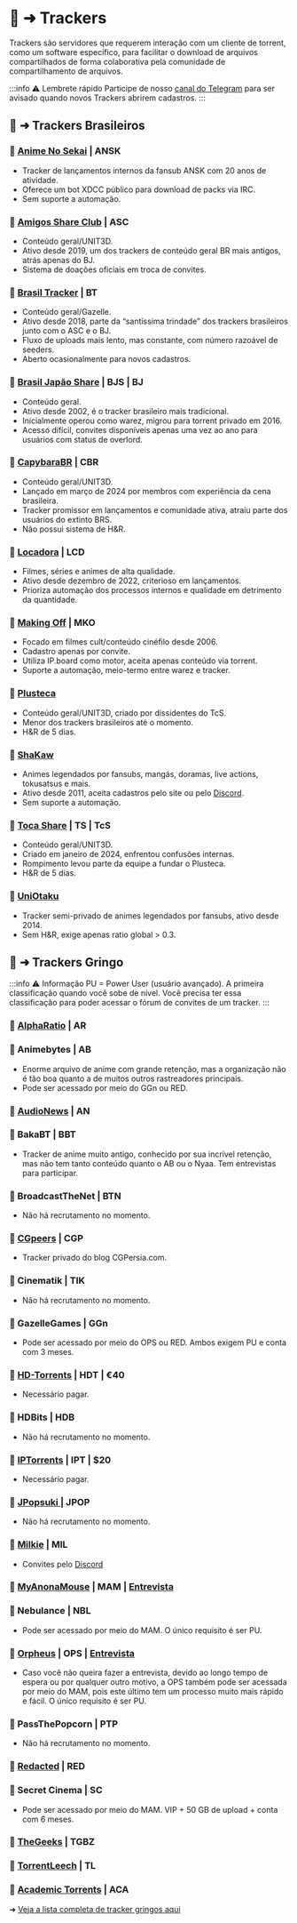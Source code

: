 # 🧵 ➜ Trackers

Trackers são servidores que requerem interação com um cliente de torrent, como um software específico, para facilitar o download de arquivos compartilhados de forma colaborativa pela comunidade de compartilhamento de arquivos.

:::info ⚠️ Lembrete rápido
Participe de nosso [canal do Telegram](https://t.me/trackerslist) para ser avisado quando novos Trackers abrirem cadastros.
:::

## 📑 ➜ Trackers Brasileiros

### 🧲 [Anime No Sekai](https://ansktracker.net/) | ANSK
- Tracker de lançamentos internos da fansub ANSK com 20 anos de atividade.
- Oferece um bot XDCC público para download de packs via IRC.
- Sem suporte a automação.

### 🧲 [Amigos Share Club](https://cliente.amigos-share.club/) | ASC
- Conteúdo geral/UNIT3D.
- Ativo desde 2019, um dos trackers de conteúdo geral BR mais antigos, atrás apenas do BJ.
- Sistema de doações oficiais em troca de convites.

### 🧲 [Brasil Tracker](https://brasiltracker.org/index.php) | BT
- Conteúdo geral/Gazelle.
- Ativo desde 2018, parte da “santíssima trindade” dos trackers brasileiros junto com o ASC e o BJ.
- Fluxo de uploads mais lento, mas constante, com número razoável de seeders.
- Aberto ocasionalmente para novos cadastros.

### 🧲 [Brasil Japão Share](https://bj-share.info/) | BJS | BJ
- Conteúdo geral.
- Ativo desde 2002, é o tracker brasileiro mais tradicional.
- Inicialmente operou como warez, migrou para torrent privado em 2016.
- Acesso difícil, convites disponíveis apenas uma vez ao ano para usuários com status de overlord.

### 🧲 [CapybaraBR](https://capybarabr.com/register) | CBR
- Conteúdo geral/UNIT3D.
- Lançado em março de 2024 por membros com experiência da cena brasileira.
- Tracker promissor em lançamentos e comunidade ativa, atraiu parte dos usuários do extinto BRS.
- Não possui sistema de H&R.

### 🧲 [Locadora](https://locadora.cc/) | LCD
- Filmes, séries e animes de alta qualidade.
- Ativo desde dezembro de 2022, criterioso em lançamentos.
- Prioriza automação dos processos internos e qualidade em detrimento da quantidade.

### 🧲 [Making Off](https://makingoff.org/) | MKO
- Focado em filmes cult/conteúdo cinéfilo desde 2006.
- Cadastro apenas por convite.
- Utiliza IP.board como motor, aceita apenas conteúdo via torrent.
- Suporte a automação, meio-termo entre warez e tracker.

### 🧲 [Plusteca](https://plusteca.com/register/)
- Conteúdo geral/UNIT3D, criado por dissidentes do TcS.
- Menor dos trackers brasileiros até o momento.
- H&R de 5 dias.

### 🧲 [ShaKaw](https://tracker.shakaw.com.br/entrar.php)
- Animes legendados por fansubs, mangás, doramas, live actions, tokusatsus e mais.
- Ativo desde 2011, aceita cadastros pelo site ou pelo [Discord](https://discord.gg/dZVbVChdun).
- Sem suporte a automação.

### 🧲 [Toca Share](https://tocashare.biz/register) | TS | TcS
- Conteúdo geral/UNIT3D.
- Criado em janeiro de 2024, enfrentou confusões internas.
- Rompimento levou parte da equipe a fundar o Plusteca.
- H&R de 5 dias.

### 🧲 [UniOtaku](https://tracker.uniotaku.com/)
- Tracker semi-privado de animes legendados por fansubs, ativo desde 2014.
- Sem H&R, exige apenas ratio global > 0.3.

## 📑 ➜ Trackers Gringo

:::info ⚠️ Informação
PU = Power User (usuário avançado). A primeira classificação quando você sobe de nível. Você precisa ter essa classificação para poder acessar o fórum de convites de um tracker.
:::

### 🧲 [AlphaRatio](https://alpharatio.cc/) | AR

### 🧲 Animebytes | AB
- Enorme arquivo de anime com grande retenção, mas a organização não é tão boa quanto a de muitos outros rastreadores principais.
- Pode ser acessado por meio do GGn ou RED.

### 🧲 [AudioNews](https://audionews.org/) | AN

### 🧲 BakaBT | BBT
- Tracker de anime muito antigo, conhecido por sua incrível retenção, mas não tem tanto conteúdo quanto o AB ou o Nyaa. Tem entrevistas para participar.

### 🧲 BroadcastTheNet | BTN 
- Não há recrutamento no momento.

### 🧲 [CGpeers](https://www.cgpeers.to/login.php) | CGP
- Tracker privado do blog CGPersia.com.

### 🧲 Cinematik | TIK 
- Não há recrutamento no momento.

### 🧲 GazelleGames | GGn 
- Pode ser acessado por meio do OPS ou RED. Ambos exigem PU e conta com 3 meses. 

### 🧲 [HD-Torrents](https://hd-torrents.org/unregistred.php) | HDT | €40
- Necessário pagar.

### 🧲 HDBits | HDB 
- Não há recrutamento no momento.

### 🧲 [IPTorrents](https://iptorrents.com/signup.php) | IPT | $20
- Necessário pagar.

### 🧲 [JPopsuki ](https://jpopsuki.eu/) | JPOP
- Não há recrutamento no momento.

### 🧲 [Milkie](https://milkie.cc/) | MIL
- Convites pelo [Discord](https://discord.gg/rZYAFuZ)

### 🧲 [MyAnonaMouse](https://myanonamouse.net) | MAM | [Entrevista](https://www.myanonamouse.net/inviteapp.php)

### 🧲 Nebulance | NBL 
- Pode ser acessado por meio do MAM. O único requisito é ser PU.

### 🧲 [Orpheus](https://orpheus.network) | OPS | [Entrevista](https://interview.orpheus.network/)
- Caso você não queira fazer a entrevista, devido ao longo tempo de espera ou por qualquer outro motivo, a OPS também pode ser acessada por meio do MAM, pois este último tem um processo muito mais rápido e fácil. O único requisito é ser PU.

### 🧲 PassThePopcorn | PTP 
- Não há recrutamento no momento.

### 🧲 [Redacted](https://interviewfor.red/en/index.html) | RED

### 🧲 Secret Cinema | SC  
- Pode ser acessado por meio do MAM. VIP + 50 GB de upload + conta com 6 meses.

### 🧲 [TheGeeks](https://thegeeks.click/) | TGBZ

### 🧲 [TorrentLeech](https://www.torrentleech.org/) | TL

### 🧲 [Academic Torrents](https://academictorrents.com/) | ACA


➜ [Veja a lista completa de tracker gringos aqui](https://www.invitehawk.com/trackerlist)

